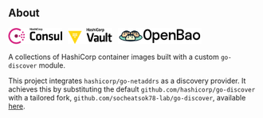 ## About

<img src="./.github/assets/consul.svg" height="32px" />&nbsp;&nbsp;
<img src="./.github/assets/vault.png" height="32px" />&nbsp;&nbsp;
<img src="./.github/assets/openbao.png" height="32px" />&nbsp;&nbsp;

A collections of HashiCorp container images built with a custom `go-discover` module.

This project integrates `hashicorp/go-netaddrs` as a discovery provider. It achieves this by substituting the default `github.com/hashicorp/go-discover` with a tailored fork, `github.com/socheatsok78-lab/go-discover`, available [here](https://github.com/socheatsok78-lab/go-discover/tree/go-netaddrs).
